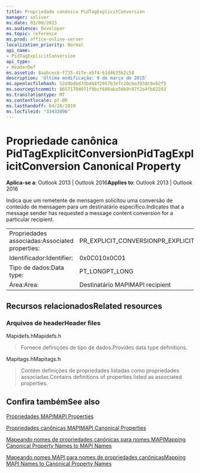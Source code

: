 ```yaml
---
title: Propriedade canônica PidTagExplicitConversion
manager: soliver
ms.date: 03/09/2015
ms.audience: Developer
ms.topic: reference
ms.prod: office-online-server
localization_priority: Normal
api_name:
- PidTagExplicitConversion
api_type:
- HeaderDef
ms.assetid: 8aabcec6-f735-41fe-a5f4-61d4635b2c58
description: 'Última modificação: 9 de março de 2015'
ms.openlocfilehash: 52d4bdbd7dbd44f2957b3efc20cba393dc0eb2f5
ms.sourcegitcommit: 8657170d071f9bcf680aba50b9c07f2a4fb82283
ms.translationtype: MT
ms.contentlocale: pt-BR
ms.lasthandoff: 04/28/2019
ms.locfileid: "33433896"
---
```

# <a name="pidtagexplicitconversion-canonical-property"></a><span data-ttu-id="e92cb-103">Propriedade canônica PidTagExplicitConversion</span><span class="sxs-lookup"><span data-stu-id="e92cb-103">PidTagExplicitConversion Canonical Property</span></span>

  
  
<span data-ttu-id="e92cb-104">**Aplica-se a**: Outlook 2013 | Outlook 2016</span><span class="sxs-lookup"><span data-stu-id="e92cb-104">**Applies to**: Outlook 2013 | Outlook 2016</span></span> 
  
<span data-ttu-id="e92cb-105">Indica que um remetente de mensagem solicitou uma conversão de conteúdo de mensagem para um destinatário específico.</span><span class="sxs-lookup"><span data-stu-id="e92cb-105">Indicates that a message sender has requested a message content conversion for a particular recipient.</span></span>
  
|||
|:-----|:-----|
|<span data-ttu-id="e92cb-106">Propriedades associadas:</span><span class="sxs-lookup"><span data-stu-id="e92cb-106">Associated properties:</span></span>  <br/> |<span data-ttu-id="e92cb-107">PR_EXPLICIT_CONVERSION</span><span class="sxs-lookup"><span data-stu-id="e92cb-107">PR_EXPLICIT_CONVERSION</span></span>  <br/> |
|<span data-ttu-id="e92cb-108">Identificador:</span><span class="sxs-lookup"><span data-stu-id="e92cb-108">Identifier:</span></span>  <br/> |<span data-ttu-id="e92cb-109">0x0C01</span><span class="sxs-lookup"><span data-stu-id="e92cb-109">0x0C01</span></span>  <br/> |
|<span data-ttu-id="e92cb-110">Tipo de dados:</span><span class="sxs-lookup"><span data-stu-id="e92cb-110">Data type:</span></span>  <br/> |<span data-ttu-id="e92cb-111">PT_LONG</span><span class="sxs-lookup"><span data-stu-id="e92cb-111">PT_LONG</span></span>  <br/> |
|<span data-ttu-id="e92cb-112">Área:</span><span class="sxs-lookup"><span data-stu-id="e92cb-112">Area:</span></span>  <br/> |<span data-ttu-id="e92cb-113">Destinatário MAPI</span><span class="sxs-lookup"><span data-stu-id="e92cb-113">MAPI recipient</span></span>  <br/> |
   
## <a name="related-resources"></a><span data-ttu-id="e92cb-114">Recursos relacionados</span><span class="sxs-lookup"><span data-stu-id="e92cb-114">Related resources</span></span>

### <a name="header-files"></a><span data-ttu-id="e92cb-115">Arquivos de header</span><span class="sxs-lookup"><span data-stu-id="e92cb-115">Header files</span></span>

<span data-ttu-id="e92cb-116">Mapidefs.h</span><span class="sxs-lookup"><span data-stu-id="e92cb-116">Mapidefs.h</span></span>
  
> <span data-ttu-id="e92cb-117">Fornece definições de tipo de dados.</span><span class="sxs-lookup"><span data-stu-id="e92cb-117">Provides data type definitions.</span></span>
    
<span data-ttu-id="e92cb-118">Mapitags.h</span><span class="sxs-lookup"><span data-stu-id="e92cb-118">Mapitags.h</span></span>
  
> <span data-ttu-id="e92cb-119">Contém definições de propriedades listadas como propriedades associadas.</span><span class="sxs-lookup"><span data-stu-id="e92cb-119">Contains definitions of properties listed as associated properties.</span></span>
    
## <a name="see-also"></a><span data-ttu-id="e92cb-120">Confira também</span><span class="sxs-lookup"><span data-stu-id="e92cb-120">See also</span></span>



[<span data-ttu-id="e92cb-121">Propriedades MAPI</span><span class="sxs-lookup"><span data-stu-id="e92cb-121">MAPI Properties</span></span>](mapi-properties.md)
  
[<span data-ttu-id="e92cb-122">Propriedades canônicas MAPI</span><span class="sxs-lookup"><span data-stu-id="e92cb-122">MAPI Canonical Properties</span></span>](mapi-canonical-properties.md)
  
[<span data-ttu-id="e92cb-123">Mapeando nomes de propriedades canônicas para nomes MAPI</span><span class="sxs-lookup"><span data-stu-id="e92cb-123">Mapping Canonical Property Names to MAPI Names</span></span>](mapping-canonical-property-names-to-mapi-names.md)
  
[<span data-ttu-id="e92cb-124">Mapeando nomes MAPI para nomes de propriedades canônicas</span><span class="sxs-lookup"><span data-stu-id="e92cb-124">Mapping MAPI Names to Canonical Property Names</span></span>](mapping-mapi-names-to-canonical-property-names.md)

